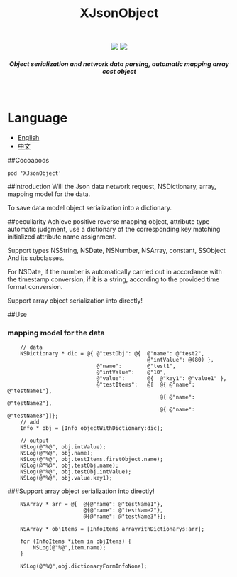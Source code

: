 <h1 align="center">XJsonObject</h1>
<br>
	<p align="center">
		<img src="https://img.shields.io/badge/version-v1.0.1-blue.svg" />
		<img src="https://img.shields.io/badge/language-OC-red.svg" />
	</p>
	<h5 align="center">Object serialization and network data parsing, automatic mapping array cost object</h5>
</br>

# Language
* [English](README.md)
* [中文](doc/README_zh.md)

##Cocoapods
```
pod 'XJsonObject'
```
##introduction
Will the Json data network request, NSDictionary, array, mapping model for the data.

To save data model object serialization into a dictionary.

##peculiarity
Achieve positive reverse mapping object, attribute type automatic judgment, use a dictionary of the corresponding key matching initialized attribute name assignment.

Support types NSString, NSDate, NSNumber, NSArray, constant, SSObject And its subclasses.

For NSDate, if the number is automatically carried out in accordance with the timestamp conversion, if it is a string, according to the provided time format conversion.

Support array object serialization into directly!

##Use
### mapping model for the data
```
    // data
    NSDictionary * dic = @{ @"testObj": @{  @"name": @"test2",
                                            @"intValue": @(80) },
                            @"name":        @"test1",
                            @"intValue":    @"10",
                            @"value":       @{  @"key1": @"value1" },
                            @"testItems":   @[  @{ @"name": @"testName1"},
                                                @{ @"name": @"testName2"},
                                                @{ @"name": @"testName3"}]};
    // add
    Info * obj = [Info objectWithDictionary:dic];

    // output
    NSLog(@"%@", obj.intValue);
    NSLog(@"%@", obj.name);
    NSLog(@"%@", obj.testItems.firstObject.name);
    NSLog(@"%@", obj.testObj.name);
    NSLog(@"%@", obj.testObj.intValue);
    NSLog(@"%@", obj.value.key1);
```
###Support array object serialization into directly!
```
    NSArray * arr = @[  @{@"name": @"testName1"},
                        @{@"name": @"testName2"},
                        @{@"name": @"testName3"}];
    
    NSArray * objItems = [InfoItems arrayWithDictionarys:arr];

    for (InfoItems *item in objItems) {
        NSLog(@"%@",item.name);
    }
    
    NSLog(@"%@",obj.dictionaryFormInfoNone);

```
